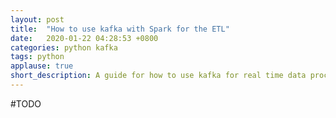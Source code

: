 ```yaml
---
layout: post
title:  "How to use kafka with Spark for the ETL"
date:   2020-01-22 04:28:53 +0800
categories: python kafka 
tags: python 
applause: true
short_description: A guide for how to use kafka for real time data processing with apache spark stream. 
--- 
```


<div markdown="1" id="text">
#TODO

</div>